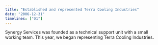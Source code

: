 ```yaml
---
title: "Established and represented Terra Cooling Industries"
date: "2006-12-31"
timelines: ["01"]
---
```


Synergy Services was founded as a technical support unit with a small working team. This year, we began representing Terra Cooling Industries.
